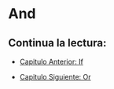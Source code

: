 # And

## Continua la lectura:

- [Capitulo Anterior: If](./../17_If)

- [Capitulo Siguiente: Or](./../19_Or)
